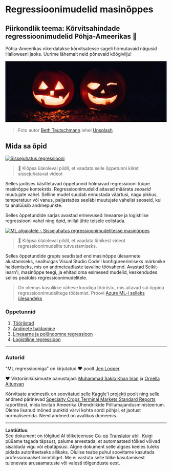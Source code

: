 <!--
CO_OP_TRANSLATOR_METADATA:
{
  "original_hash": "508582278dbb8edd2a8a80ac96ef416c",
  "translation_date": "2025-10-11T11:40:09+00:00",
  "source_file": "2-Regression/README.md",
  "language_code": "et"
}
-->
# Regressioonimudelid masinõppes
## Piirkondlik teema: Kõrvitsahindade regressioonimudelid Põhja-Ameerikas 🎃

Põhja-Ameerikas nikerdatakse kõrvitsatesse sageli hirmutavaid nägusid Halloweeni jaoks. Uurime lähemalt neid põnevaid köögivilju!

![jack-o-lanterns](../../../translated_images/jack-o-lanterns.181c661a9212457d7756f37219f660f1358af27554d856e5a991f16b4e15337c.et.jpg)
> Foto autor <a href="https://unsplash.com/@teutschmann?utm_source=unsplash&utm_medium=referral&utm_content=creditCopyText">Beth Teutschmann</a> lehel <a href="https://unsplash.com/s/photos/jack-o-lanterns?utm_source=unsplash&utm_medium=referral&utm_content=creditCopyText">Unsplash</a>
  
## Mida sa õpid

[![Sissejuhatus regressiooni](https://img.youtube.com/vi/5QnJtDad4iQ/0.jpg)](https://youtu.be/5QnJtDad4iQ "Regressiooni sissejuhatav video - Klõpsa, et vaadata!")
> 🎥 Klõpsa ülaloleval pildil, et vaadata selle õppetunni kiiret sissejuhatavat videot

Selles jaotises käsitletavad õppetunnid hõlmavad regressiooni tüüpe masinõppe kontekstis. Regressioonimudelid aitavad määrata _seoseid_ muutujate vahel. Selline mudel suudab ennustada väärtusi, nagu pikkus, temperatuur või vanus, paljastades seeläbi muutujate vahelisi seoseid, kui ta analüüsib andmepunkte.

Selles õppetundide sarjas avastad erinevused lineaarse ja logistilise regressiooni vahel ning õpid, millal ühte teisele eelistada.

[![ML algajatele - Sissejuhatus regressioonimudelitesse masinõppes](https://img.youtube.com/vi/XA3OaoW86R8/0.jpg)](https://youtu.be/XA3OaoW86R8 "ML algajatele - Sissejuhatus regressioonimudelitesse masinõppes")

> 🎥 Klõpsa ülaloleval pildil, et vaadata lühikest videot regressioonimudelite tutvustamiseks.

Selles õppetundide grupis seadistad end masinõppe ülesannete alustamiseks, sealhulgas Visual Studio Code'i konfigureerimiseks märkmike haldamiseks, mis on andmeteadlaste tavaline töövahend. Avastad Scikit-learn'i, masinõppe teegi, ja ehitad oma esimesed mudelid, keskendudes selles peatükis regressioonimudelitele.

> On olemas kasulikke vähese koodiga tööriistu, mis aitavad sul õppida regressioonimudelitega töötamist. Proovi [Azure ML-i selleks ülesandeks](https://docs.microsoft.com/learn/modules/create-regression-model-azure-machine-learning-designer/?WT.mc_id=academic-77952-leestott)

### Õppetunnid

1. [Tööriistad](1-Tools/README.md)
2. [Andmete haldamine](2-Data/README.md)
3. [Lineaarne ja polünoomne regressioon](3-Linear/README.md)
4. [Logistiline regressioon](4-Logistic/README.md)

---
### Autorid

"ML regressiooniga" on kirjutatud ♥️ poolt [Jen Looper](https://twitter.com/jenlooper)

♥️ Viktoriiniküsimuste panustajad: [Muhammad Sakib Khan Inan](https://twitter.com/Sakibinan) ja [Ornella Altunyan](https://twitter.com/ornelladotcom)

Kõrvitsate andmestik on soovitatud [selle Kaggle'i projekti](https://www.kaggle.com/usda/a-year-of-pumpkin-prices) poolt ning selle andmed pärinevad [Specialty Crops Terminal Markets Standard Reports](https://www.marketnews.usda.gov/mnp/fv-report-config-step1?type=termPrice) raportitest, mida levitab Ameerika Ühendriikide Põllumajandusministeerium. Oleme lisanud mõned punktid värvi kohta sordi põhjal, et jaotust normaliseerida. Need andmed on avalikus domeenis.

---

**Lahtiütlus**:  
See dokument on tõlgitud AI tõlketeenuse [Co-op Translator](https://github.com/Azure/co-op-translator) abil. Kuigi püüame tagada täpsust, palume arvestada, et automaatsed tõlked võivad sisaldada vigu või ebatäpsusi. Algne dokument selle algses keeles tuleks pidada autoriteetseks allikaks. Olulise teabe puhul soovitame kasutada professionaalset inimtõlget. Me ei vastuta selle tõlke kasutamisest tulenevate arusaamatuste või valesti tõlgenduste eest.